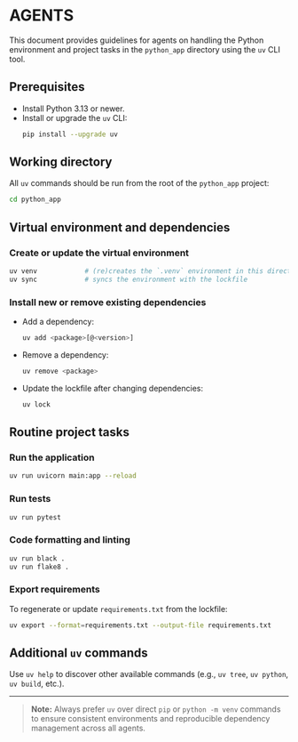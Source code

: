 # AGENTS

This document provides guidelines for agents on handling the Python environment and project tasks
in the `python_app` directory using the `uv` CLI tool.

## Prerequisites

- Install Python 3.13 or newer.
- Install or upgrade the `uv` CLI:
  ```bash
  pip install --upgrade uv
  ```

## Working directory

All `uv` commands should be run from the root of the `python_app` project:

```bash
cd python_app
```

## Virtual environment and dependencies

### Create or update the virtual environment

```bash
uv venv            # (re)creates the `.venv` environment in this directory
uv sync            # syncs the environment with the lockfile
```

### Install new or remove existing dependencies

- Add a dependency:
  ```bash
  uv add <package>[@<version>]
  ```
- Remove a dependency:
  ```bash
  uv remove <package>
  ```
- Update the lockfile after changing dependencies:
  ```bash
  uv lock
  ```

## Routine project tasks

### Run the application

```bash
uv run uvicorn main:app --reload
```

### Run tests

```bash
uv run pytest
```

### Code formatting and linting

```bash
uv run black .
uv run flake8 .
```

### Export requirements

To regenerate or update `requirements.txt` from the lockfile:

```bash
uv export --format=requirements.txt --output-file requirements.txt
```

## Additional `uv` commands

Use `uv help` to discover other available commands (e.g., `uv tree`, `uv python`, `uv build`, etc.).

---

> **Note:** Always prefer `uv` over direct `pip` or `python -m venv` commands to ensure consistent environments
> and reproducible dependency management across all agents.
